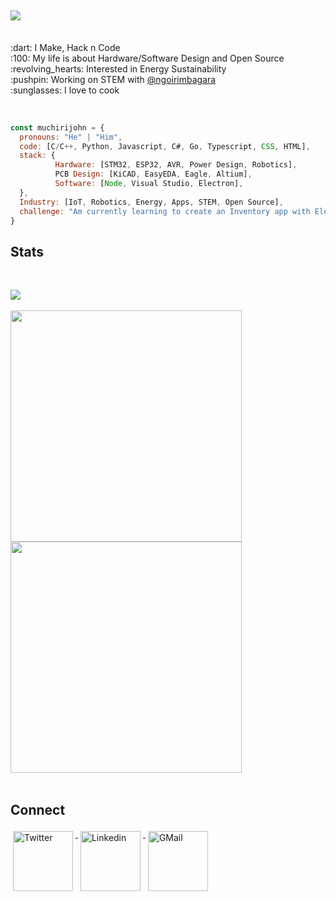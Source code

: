 <h2 align="left">
  <img src="https://readme-typing-svg.herokuapp.com/?lines=Hey,+There!+👋;Here's+muchiri+john..;Nice+to+meet+you!&center=true&size=30">
</h2>
<p align="left">
  <br>:dart: I Make, Hack n Code
  <br>:100: My life is about Hardware/Software Design and Open Source
  <br>:revolving_hearts: Interested in Energy Sustainability
  <br>:pushpin: Working on STEM with <a href="https://github.com/ngoirimbagara">@ngoirimbagara</a>
  <br>:sunglasses: I love to cook
</p>
<br>

```javascript
const muchirijohn = {
  pronouns: "He" | "Him",
  code: [C/C++, Python, Javascript, C#, Go, Typescript, CSS, HTML],
  stack: { 
          Hardware: [STM32, ESP32, AVR, Power Design, Robotics],
          PCB Design: [KiCAD, EasyEDA, Eagle, Altium],
          Software: [Node, Visual Studio, Electron],
  },
  Industry: [IoT, Robotics, Energy, Apps, STEM, Open Source],
  challenge: "Am currently learning to create an Inventory app with Electron"
}
```

<h2>Stats<!--<img width="140px" src="https://media.giphy.com/media/Bzzb92NKwUOj0FjQOd/giphy.gif" />--></h2>
<br>
<p align="left">
  <a href="#">
    <img src="https://activity-graph.herokuapp.com/graph?username=muchirijohn&theme=dracula&bg_color=00000000&color=878787&line=4c8ed9&point=00000000&area=true&hide_border=true" />     </a><br><br>
  <a href="#" alt=""><img width="370px" src="https://github-readme-stats.vercel.app/api?username=muchirijohn&custom_title=In+Data+We+Trust&show_icons=true&hide_border=true&count_private=true&bg_color=00000000&title_color=58a6fe&text_color=878787&icon_color=58a6fe&cache_seconds=1800" />
  </a>
  <a href="#" alt=""><img width="370px" src="https://github-readme-streak-stats.herokuapp.com/?user=muchirijohn&background=00000000&hide_border=true&stroke=878787&ring=4c8ed9&fire=4c8ed9&currStreakNum=878787&sideNums=878787&currStreakLabel=878787&sideLabels=878787&dates=878787" />
  </a><br></br>
</p>

<h2>Connect<!--<img width="140px" src="https://media.giphy.com/media/xTiTnxpQ3ghPiB2Hp6/giphy.gif">--></h2>
<p align="centre">
  <a href="https://twitter.com/muchiri15john">
  <img width="96px" src="https://raw.githubusercontent.com/klaasnicolaas/ColoredBadges/master/svg/social/twitter.svg" alt="Twitter" style="vertical-align:top; margin:4px">
  </a>
  <a href="https://linkedin.com/in/muchirijohn">
  <img width="96px" src="https://raw.githubusercontent.com/klaasnicolaas/ColoredBadges/master/svg/social/linkedin.svg" alt="Linkedin" style="vertical-align:top; margin:4px">
  </a><!--
  <a href="https://instagram.com/muchirijohn">
  <img src="https://raw.githubusercontent.com/klaasnicolaas/ColoredBadges/prod/svg/social/instagram.svg" alt="Instagram" style="vertical-align:top; margin:4px">
  </a>-->
  <a href="mailto:muchiri.mwihaki@gmail.com">
  <img width="96px" src="https://raw.githubusercontent.com/klaasnicolaas/ColoredBadges/prod/svg/social/gmail.svg" alt="GMail" style="vertical-align:top; margin:4px">
  </a>
</p>

